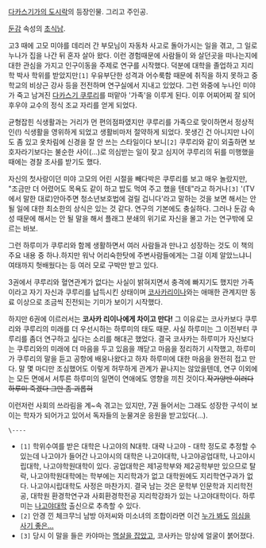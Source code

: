 [다카스기가의 도시락](%EB%8B%A4%EC%B9%B4%EC%8A%A4%EA%B8%B0%EA%B0%80%EC%9D%98%20%EB%8F%84%EC%8B%9C%EB%9D%BD.md)의 등장인물. 그리고 주인공.

[둔감](%EB%91%94%EA%B0%90.md) 속성의 [초식남](%EC%B4%88%EC%8B%9D%EB%82%A8.md).

고3 때에 고모 미야를 데리러 간 부모님이 자동차 사고로 돌아가시는 일을 겪고, 그 일로 누나가 집을 나간 뒤 혼자 살아 왔다. 이런
경험때문에 사람들이 와 살던곳을 떠나는지에 대한 관심을 가지고 인구이동을 주제로 연구를 시작했다. 덕분에 대학을 졸업하고 지리학 박사 학위를
받았지만`[1]` 우유부단한 성격과 어수룩함 때문에 취직을 하지 못하고 중학교의 비상근 강사 등을 전전하며 연구실에서 지내고 있었다. 그런
와중에 누나인 미야가 죽고 남겨진 [다카스기 쿠루리](%EB%8B%A4%EC%B9%B4%EC%8A%A4%EA%B8%B0%20%EC%BF%A0%EB%A3%A8%EB%A6%AC.md)를 떠맡아 '가족'을 이루게 된다. 이후 어찌어찌 잘 되어 후우야 교수의 정식 조교 자리를 얻게
되었다.

균형잡힌 식생활과는 거리가 먼 편의점파였지만 쿠루리를 가족으로 맞이하면서 정상적인(!) 식생활을 영위하게 되었고 생활비마저 절약하게 되었다.
못생긴 건 아니지만 나이도 좀 있고 옷차림에 신경을 잘 안 쓰는 스타일이다 보니`[2]` 쿠루리와 같이 외출하면 보호자라기보다는 불순한
사이(...)로 의심받는 일이 잦고 심지어 쿠루리의 뒤를 미행했을 때에는 경찰 조사를 받기도 했다.

자신의 첫사랑이던 미야 고모의 어린 시절을 빼다박은 쿠루리를 보고 매우 놀랐지만, "조금만 더 어렸어도 목욕도 같이 하고 밥도 먹여 주고
했을 텐데"라고 하거나`[3]` '(TV에서 말한 대로)안아주면 청소년보호법에 걸릴 겁니다'라고 말하는 것을 보면 해서는 안될 일에 대한
최소한의 상식은 있는 것 같다. 연구의 기본에도 충실하다. 그러나 둔감 속성 때문에 해서는 안 될 말을 해서 플래그 분쇄의 위기로 자신을
몰고 가는 연구밖에 모르는 바보.

그런 하루미가 쿠루리와 함께 생활하면서 여러 사람들과 만나고 성장하는 것도 이 책의 주요 내용 중 하나.하지만 워낙 어리숙한탓에
주변사람들에게는 그걸 이제 알았느냐니 여태까지 헛배웠다는 등 여러 모로 구박만 받고 있다.

3권에서 쿠루리와 혈연관계가 없다는 사실이 밝혀지면서 충격에 빠지기도 했지만 가족이라고 자기 자신과 쿠루리를 납득시킨 상태이며 [코사카리이나](%EC%BD%94%EC%82%AC%EC%B9%B4%20%EB%A6%AC%EC%9D%B4%EB%82%98.md)와는 애매한
관계지만 동료 이상으로 조금씩 진전되는 기미가 보이기 시작했다.

하지만 6권에 이르러서는 **코사카 리이나에게 차이고 만다!** 그 이유로는 코사카보다 쿠루리와 쿠루리의 미래를 더 우선시하는 하루미의 태도
때문. 사실 하루미는 그 이전부터 쿠루리를 좀더 연구하고 싶다는 소리를 해대곤 했었다. 결국 코사카는 하루미가 자신보다는 쿠루리와의 미래에
더 마음을 두고 있음을 깨닫고 마음을 정리하기 시작했고, 하루미가 쿠루리의 말을 듣고 공항에 배웅나왔다고 하자 하루미에 대한 마음을 완전히
접고 만다. 말 몇 마디만 조심했어도 이렇게 허무하게 관계가 끝나지는 않았을텐데, 연구 이외에는 모든 면에서 서투른 하루미의 일면이 연애에도
영향을 끼친 것이다.<del>작가양반 이러다 하루미 죽겠다 그만 좀 괴롭혀</del>

이런저런 사회의 쓰라림을 계~속 겪고는 있지만, 7권 들어서는 그래도 성장한 구석이 보이는 학자가 되어가고 있어서 독자들의 눈물겨운 응원을
받고있다(...).

`\----`

  * `[1]` 학위수여를 받은 대학은 나고야의 N대학. 대략 나고야 - 대학 정도로 추정할 수 있는데 나고야가 들어간 나고야시의 대학은 나고야대학, 나고야공업대학, 나고야시립대학, 나고야학원대학이 있다. 공업대학은 제1공학부와 제2공학부만 있으므로 탈락, 나고야학원대학에는 학부에는 지리학과가 없고 대학원에도 지리학연구과가 없다. 나고야시립대학도 사정은 마찬가지. 결국 남는 것은 문학부 인문학과 지리학전공, 대학원 환경학연구과 사회환경학전공 지리학강좌가 있는 나고야대학이다. 하루미는 [나고야대학](%EB%82%98%EA%B3%A0%EC%95%BC%EB%8C%80%ED%95%99.md) 출신으로 추측할 수 있다.
  * `[2]` 안경 낀 체크무늬 남방 아저씨와 미소녀의 조합이라면 이건 [누가 봐도](%EC%98%A4%EB%8D%95.md) [의심을 사기 좋은...](%EC%9B%90%EC%A1%B0%EA%B5%90%EC%A0%9C.md)
  * `[3]` 당시 이 말을 들은 카야마는 [멱살을 잡았고](%EC%9E%A1%EC%95%98%EB%8B%A4%20%EC%9A%94%EB%86%88.md), 코사카는 망상에 얼굴이 붉어졌다.

